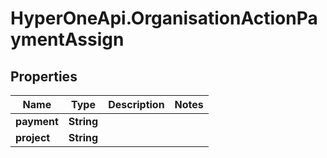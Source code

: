 # HyperOneApi.OrganisationActionPaymentAssign

## Properties

Name | Type | Description | Notes
------------ | ------------- | ------------- | -------------
**payment** | **String** |  | 
**project** | **String** |  | 


